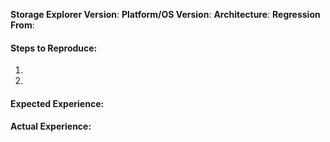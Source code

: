 **Storage Explorer Version**: <!-- Enter the Storage Explorer version in which you encountered your issue. -->
**Platform/OS Version**: <!-- Enter the OS and version (see About dialog). -->
**Architecture**: <!-- Enter the architecture of the app (see About dialog). -->
**Regression From**: <!-- Was this working on a previous version? If so, which one? -->

#### Steps to Reproduce: ####
1. <!-- Describe the steps necessary to reproduce your issue. -->
2. <!-- Be as detailed as you can. -->

#### Expected Experience: ####
<!-- Describe the outcome you expect when performing the above steps. -->

#### Actual Experience: ####
<!-- Describe the outcome that actually occurs when performing the above steps. -->
